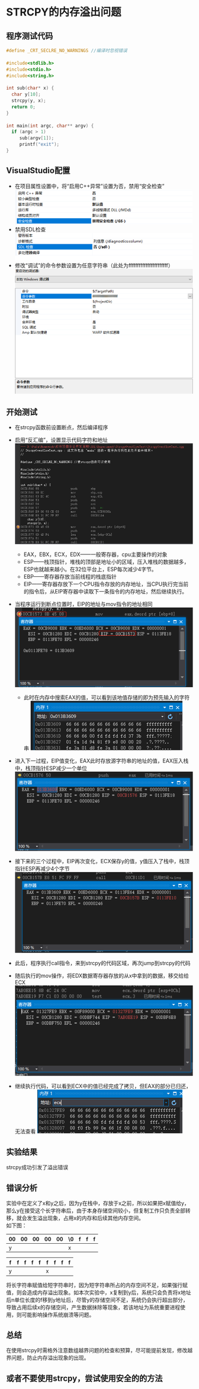 # STRCPY的内存溢出问题

## 程序测试代码  

```C
#define _CRT_SECLRE_NO_WARNINGS //编译时忽视错误

#include<stdlib.h>
#include<stdio.h>
#include<string.h>

int sub(char* x) {
  char y[10];
  strcpy(y, x);
  return 0;
}

int main(int argc, char** argv) {
  if (argc > 1)
     sub(argv[1]);
     printf("exit");
}
```

## VisualStudio配置  

- 在项目属性设置中，将“启用C++异常”设置为否，禁用“安全检查”  
![image](./img/img-1.png)  
- 禁用SDL检查  
![image](./img/img-2.png)  
- 修改“调试”的命令参数设置为任意字符串（此处为fffffffffffffffffffffff）  
![image](./img/img-3.png)  

## 开始测试  

- 在strcpy函数前设置断点，然后编译程序  
- 启用“反汇编”，设置显示代码字符和地址
![image](./img/img-4.png)  
  - EAX，EBX，ECX，EDX——一般寄存器，cpu主要操作的对象
  - ESP——栈顶指针，堆栈的顶部是地址小的区域，压入堆栈的数据越多，ESP也就越来越小。在32位平台上，ESP每次减少4字节。  
  - EBP——寄存器存放当前线程的栈底指针  
  - EIP——寄存器存放下一个CPU指令存放的内存地址，当CPU执行完当前的指令后，从EIP寄存器中读取下一条指令的内存地址，然后继续执行。  

- 当程序运行到断点位置时，EIP的地址与mov指令的地址相同  
![image](./img/img-5.png)  
  - 此时在内存中搜索EAX的值，可以看到该地值存储的即为预先输入的字符串
  ![image](./img/img-8.png)  
- 进入下一过程，EIP值变化，EAX此时存放源字符串的地址的值，EAX压入栈中，栈顶指针ESP减少一个单位  
![image](./img/img-6.png)  
- 接下来的三个过程中，EIP再次变化，ECX保存y的值，y值压入了栈中，栈顶指针ESP再减少4个字节  
![image](./img/img-7.png)  
- 此后，程序执行call指令，来到strcpy的代码区域，再次jump到strcpy的代码  
- 随后执行的mov操作，将EDX数据寄存器存放的从x中拿到的数据，移交给给ECX
![image](./img/img-9.png)  
- 继续执行代码，可以看到ECX中的值已经完成了拷贝，但EAX的部分已归还，无法查看
![image](./img/img-10.png)  

## 实验结果

strcpy成功引发了溢出错误

## 错误分析

实验中在定义了x和y之后，因为y在栈中，存放于x之前，所以如果把x赋值给y，那么y在接受这个长字符串后，由于本身存储空间较小，但复制工作只负责全部转移，就会发生溢出现象，占用x的内存和后续其他内存空间。  
如下图：

00 | 00 | 00 | 00 | 00 | \0 | f | f | f |
-|-|-|-|-|-|-|-|-
y |  |  |  |  |x |  

f | f | f | f | f | f | f | f | f |
-|-|-|-|-|-|-|-|-
y |  |  |  |  |x |  

将长字符串赋值给短字符串时，因为短字符串所占的内存空间不足，如果强行赋值，则会造成内存溢出现象。如本次实验中，x复制到y后，系统只会负责将x地址后n单位长度的f移到y地址后，尽管y的存储空间不足，系统仍会执行超出部分，导致占用后续x的存储空间，产生数据抹除等现象，若该地址为系统重要进程使用，则可能影响操作系统崩溃等问题。

## 总结  

在使用strcpy时需格外注意数组越界问题的检查和预算，尽可能提前发现，修改越界问题，防止内存溢出现象的出现。

## 或者不要使用strcpy，尝试使用安全的的方法
